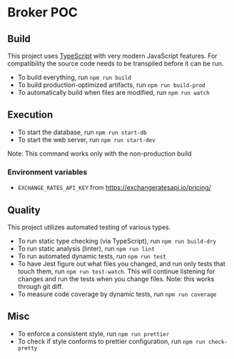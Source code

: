 # Broker POC

## Build

This project uses [TypeScript](https://www.typescriptlang.org/) with very modern JavaScript features. For compatibility the source code needs to be transpiled before it can be run.

-   To build everything, run `npm run build`
-   To build production-optimized artifacts, run `npm run build-prod`
-   To automatically build when files are modified, run `npm run watch`

## Execution

-   To start the database, run `npm run start-db`
-   To start the web server, run `npm run start-dev`

Note: This command works only with the non-production build

### Environment variables

-   `EXCHANGE_RATES_API_KEY` from https://exchangeratesapi.io/pricing/

## Quality

This project utilizes automated testing of various types.

-   To run static type checking (via TypeScript), run `npm run build-dry`
-   To run static analysis (linter), run `npm run lint`
-   To run automated dynamic tests, run `npm run test`
-   To have Jest figure out what files you changed, and run only tests that touch them, run `npm run test-watch`. This will continue listening for changes and run the tests when you change files. Note: this works through git diff.
-   To measure code coverage by dynamic tests, run `npm run coverage`

## Misc

-   To enforce a consistent style, run `npm run prettier`
-   To check if style conforms to prettier configuration, run `npm run check-pretty`
